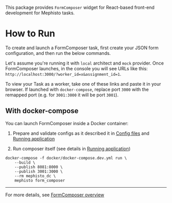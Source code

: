 <!---
  Copyright (c) Meta Platforms and its affiliates.
  This source code is licensed under the MIT license found in the
  LICENSE file in the root directory of this source tree.
-->

This package provides `FormComposer` widget for React-based front-end development for Mephisto tasks.


# How to Run

To create and launch a FormComposer task, first create your JSON form configuration,
and then run the below commands.

Let's assume you're running it with `local` architect and `mock` provider. Once FormComposer launches, in the console you will see URLs like this: `http://localhost:3000/?worker_id=x&assignment_id=1`.

To view your Task as a worker, take one of these links and paste it in your browser.
If launched with `docker-compose`, replace port `3000` with the remapped port (e.g. for `3001:3000` it will be port `3001`).


## With docker-compose

You can launch FormComposer inside a Docker container:

1. Prepare and validate configs as it described it in [Config files](https://mephisto.ai/docs/guides/how_to_use/form_composer/configuration/setup/) and
[Running application](https://mephisto.ai/docs/guides/how_to_use/form_composer/running/#using-form_composer_config-utility)

2. Run composer itself (see details in [Running application](https://mephisto.ai/docs/guides/how_to_use/form_composer/running/))

```shell
docker-compose -f docker/docker-compose.dev.yml run \
    --build \
    --publish 8081:8000 \
    --publish 3001:3000 \
    --rm mephisto_dc \
    mephisto form_composer
```

---

For more details, see [FormComposer overview](/docs/guides/how_to_use/form_composer/overview/)
